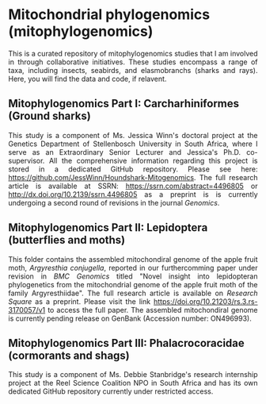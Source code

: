 # Mitochondrial phylogenomics (mitophylogenomics)
<div align="justify">
  
This is a curated repository of mitophylogenomics studies that I am involved in through collaborative initiatives. These studies encompass a range of taxa, including insects, seabirds, and elasmobranchs (sharks and rays). Here, you will find the data and code, if relavent.

</div>

## Mitophylogenomics Part I: Carcharhiniformes (Ground sharks)
<div align="justify">
  
This study is a component of Ms. Jessica Winn's doctoral project at the Genetics Department of Stellenbosch University in South Africa, where I serve as an Extraordinary Senior Lecturer and Jessica's Ph.D. co-supervisor. All the comprehensive information regarding this project is stored in a dedicated GitHub repository. Please see here: https://github.com/JessWinn/Houndshark-Mitogenomics. The full research article is available at SSRN: https://ssrn.com/abstract=4496805 or http://dx.doi.org/10.2139/ssrn.4496805 as a preprint is is currently undergoing a second round of revisions in the journal *Genomics*.  

</div>

## Mitophylogenomics Part II: Lepidoptera (butterflies and moths)
<div align="justify">
  
This folder contains the assembled mitochondiral genome of the apple fruit moth, *Argyresthia conjugella*, reported in our furthercomming paper under revision in *BMC Genomics* titled "Novel insight into lepidopteran phylogenetics from the mitochondrial genome of the apple fruit moth of the family Argyresthiidae". The full research article is available on *Research Square* as a preprint. Please visit the link https://doi.org/10.21203/rs.3.rs-3170057/v1 to access the full paper. The assembled mitochondiral genome is currently pending release on GenBank (Accession number: ON496993).

</div>


## Mitophylogenomics Part III: Phalacrocoracidae (cormorants and shags)
<div align="justify">

This study is a component of Ms. Debbie Stanbridge's research internship project at the Reel Science Coalition NPO in South Africa and has its own dedicated GitHub repository currently under restricted access.

</div>
